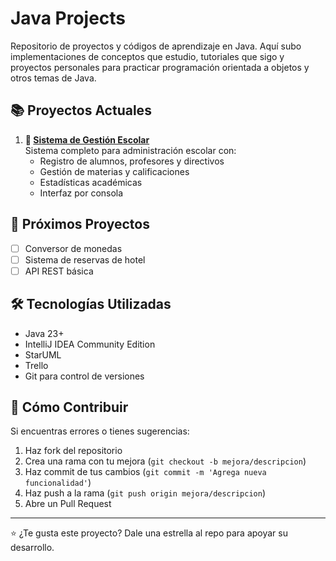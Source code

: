 #  Java Projects

Repositorio de proyectos y códigos de aprendizaje en Java. Aquí subo implementaciones de conceptos que estudio, tutoriales que sigo y proyectos personales para practicar programación orientada a objetos y otros temas de Java.

## 📚 Proyectos Actuales

1. **🏫 [Sistema de Gestión Escolar](https://github.com/lPassword012/JavaProjects/tree/main/src/com/lPassword012/app/registroEscuela)**  
   Sistema completo para administración escolar con:
   - Registro de alumnos, profesores y directivos
   - Gestión de materias y calificaciones
   - Estadísticas académicas
   - Interfaz por consola
  
## 📌 Próximos Proyectos
- [ ] Conversor de monedas
- [ ] Sistema de reservas de hotel
- [ ] API REST básica

## 🛠️ Tecnologías Utilizadas
- Java 23+
- IntelliJ IDEA Community Edition
- StarUML
- Trello
- Git para control de versiones

## 📝 Cómo Contribuir
Si encuentras errores o tienes sugerencias:
1. Haz fork del repositorio
2. Crea una rama con tu mejora (`git checkout -b mejora/descripcion`)
3. Haz commit de tus cambios (`git commit -m 'Agrega nueva funcionalidad'`)
4. Haz push a la rama (`git push origin mejora/descripcion`)
5. Abre un Pull Request

---

⭐ ¿Te gusta este proyecto? Dale una estrella al repo para apoyar su desarrollo.
